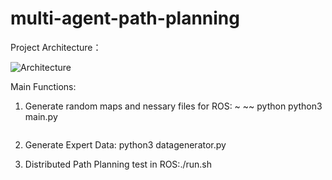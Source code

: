 # multi-agent-path-planning

Project Architecture：

![Architecture](https://github.com/linqq19/multi-agent-path-planning/assets/54255402/e698c6f6-a7fd-4176-a499-9117c22da028)

Main Functions:

1. Generate random maps and nessary files for ROS:
   ~ ~~ python
   python3 main.py
   ~~~
3. Generate Expert Data: python3 datagenerator.py
   
4. Distributed Path Planning test  in ROS:./run.sh

